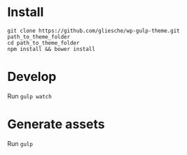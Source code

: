 # Install

    git clone https://github.com/gliesche/wp-gulp-theme.git path_to_theme_folder
    cd path_to_theme_folder 
    npm install && bower install

# Develop

Run `gulp watch`

# Generate assets

Run `gulp`
